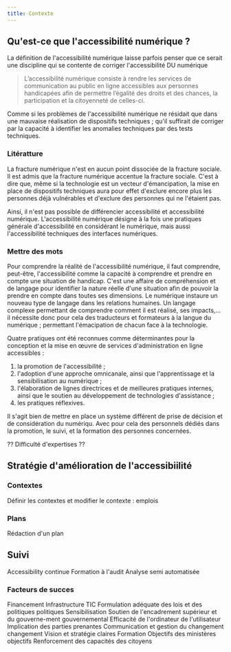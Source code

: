 ```yaml
---
title: Contexte
---
```


## Qu'est-ce que l'accessibilité numérique ?

La définition de l'accessibilité numérique laisse parfois penser que ce serait une discipline qui se contente de corriger l'accessibilité DU numérique

 > L’accessibilité numérique consiste à rendre les services de communication au public en ligne accessibles aux personnes handicapées afin de permettre l’égalité des droits et des chances, la participation et la citoyenneté de celles-ci. 

Comme si les problèmes de l'accessibilité numérique ne résidait que dans une mauvaise réalisation de dispositifs techniques ; qu'il suffirait de corriger par la capacité à identifier les anomalies techniques par des tests techniques.

### Litératture

La fracture numérique n'est en aucun point dissociée de la fracture sociale. Il est admis que la fracture numérique accentue la fracture sociale. C'est à dire que, même si la technologie est un vecteur d'émancipation, la mise en place de dispositifs techniques aura pour effet d'exclure encore plus les personnes déjà vulnérables et d'exclure des personnes qui ne l'étaient pas.

Ainsi, il n'est pas possible de différencier accessibilité et accessibilité numérique. L'accessibilité numérique désigne à la fois une pratiques générale d'accessibilité en considérant le numérique, mais aussi 
l'accessibilité techniques des interfaces numériques.

### Mettre des mots

Pour comprendre la réalité de l'accessibilité numérique, il faut comprendre, peut-être, l'accessibilité comme la capacité à comprendre et prendre en compte une situation de handicap. C'est une affaire de compréhension et de langage pour identifier la nature réelle d'une situation afin de pouvoir la prendre en compte dans toutes ses dimensions.
Le numérique instaure un nouveau type de langage dans les relations humaines. Un langage complexe permettant de comprendre comment il est réalisé, ses impacts,... il nécessite donc pour cela des traducteurs et formateurs à la langue du numérique ; permettant l'émacipation de chacun face à la technologie.

Quatre pratiques ont été reconnues comme déterminantes pour la conception et la mise en œuvre de services d'administration en ligne accessibles :

 1. la promotion de l'accessibilité ;
 2. l'adoption d'une approche omnicanale, ainsi que l'apprentissage et la sensibilisation au numérique ; 
 3. l'élaboration de lignes directrices et de meilleures pratiques internes, ainsi que le soutien au développement de technologies d'assistance ;
 4. les pratiques réflexives.

 Il s'agit bien de mettre en place un système différent de prise de décision et de considération du numériqu. Avec pour cela des personnels dédiés dans la promotion, le suivi, et la formation des personnes concernées.

?? Difficulté d'expertises ??

 ## Stratégie d'amélioration de l'accessibiilité

 ### Contextes

Définir les contextes et modifier le contexte : emplois

 ### Plans

Rédaction d'un plan

## Suivi

Accessibility continue
Formation à l'audit
Analyse semi automatisée

### Facteurs de succes

Financement 
Infrastructure TIC
Formulation adéquate des lois et des politiques politiques 
Sensibilisation 
Soutien de l'encadrement supérieur et du gouverne-ment gouvernemental 
Efficacité de l'ordinateur de l'utilisateur 
Implication des parties prenantes 
Communication et gestion du changement changement 
Vision et stratégie claires 
Formation 
Objectifs des ministères objectifs 
Renforcement des capacités des citoyens  


